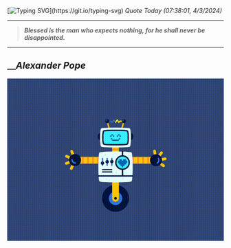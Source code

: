[![Typing SVG](https://readme-typing-svg.herokuapp.com?font=Press+Start+2P&color=C2F784&size=35&width=900&height=100&lines=Hello+World%2C+I'm+Hung+!)](https://git.io/typing-svg) 
_Quote Today (07:38:01, 4/3/2024)_
___
>**_Blessed is the man who expects nothing, for he shall never be disappointed._**
___

## __**_Alexander Pope_**

![RobotDance](src/assets/images/robot-dancing-dribble.gif?style=center)
